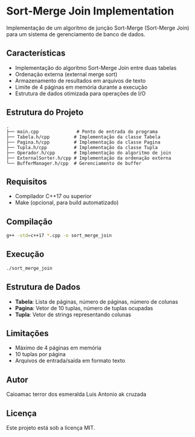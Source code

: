 # Sort-Merge Join Implementation

Implementação de um algoritmo de junção Sort-Merge (Sort-Merge Join) para um sistema de gerenciamento de banco de dados.

## Características

- Implementação do algoritmo Sort-Merge Join entre duas tabelas
- Ordenação externa (external merge sort)
- Armazenamento de resultados em arquivos de texto
- Limite de 4 páginas em memória durante a execução
- Estrutura de dados otimizada para operações de I/O

## Estrutura do Projeto

```
.
├── main.cpp              # Ponto de entrada do programa
├── Tabela.h/cpp         # Implementação da classe Tabela
├── Pagina.h/cpp         # Implementação da classe Pagina
├── Tupla.h/cpp          # Implementação da classe Tupla
├── Operador.h/cpp       # Implementação do algoritmo de join
├── ExternalSorter.h/cpp # Implementação da ordenação externa
└── BufferManager.h/cpp  # Gerenciamento de buffer
```

## Requisitos

- Compilador C++17 ou superior
- Make (opcional, para build automatizado)

## Compilação

```bash
g++ -std=c++17 *.cpp -o sort_merge_join
```

## Execução

```bash
./sort_merge_join
```

## Estrutura de Dados

- **Tabela**: Lista de páginas, número de páginas, número de colunas
- **Pagina**: Vetor de 10 tuplas, número de tuplas ocupadas
- **Tupla**: Vetor de strings representando colunas

## Limitações

- Máximo de 4 páginas em memória
- 10 tuplas por página
- Arquivos de entrada/saída em formato texto

## Autor
Caioamac terror dos esmeralda
Luis Antonio ak cruzada
## Licença

Este projeto está sob a licença MIT. 
